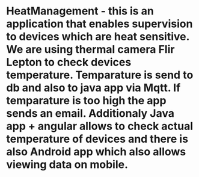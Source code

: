 # HeatManagement - this is an application that enables supervision to devices which are heat sensitive. We are using thermal camera Flir Lepton to check devices temperature. Temparature is send to db and also to java app via Mqtt. If temparature is too high the app sends an email. Additionaly Java app + angular allows to check actual temperature of devices and there is also Android app which also allows viewing data on mobile.
